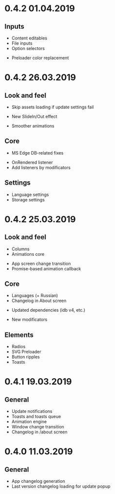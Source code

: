 # 0.4.2 01.04.2019
## Inputs
+ Content editables
+ File inputs
+ Option selectors
* Preloader color replacement

# 0.4.2 26.03.2019
## Look and feel
* Skip assets loading if update settings fail
+ New SlideIn/Out effect
* Smoother animations

## Core
* MS Edge DB-related fixes
+ OnRendered listener
+ Add listeners by modificators

## Settings
+ Language settings
+ Storage settings

# 0.4.2 25.03.2019
## Look and feel
+ Columns
+ Animations core
* App screen change transition
* Promise-based animation callback

## Core
+ Languages (+ Russian)
+ Changelog in About screen
* Updated dependencies (idb v4, etc.)
+ New modificators

## Elements
+ Radios
+ SVG Preloader
+ Button ripples
+ Toasts


# 0.4.1 19.03.2019
## General
+ Update notifications
+ Toasts and toasts queue
+ Animation engine
+ Window change transition
+ Changelog in /about screen

# 0.4.0 11.03.2019
## General
+ App changelog generation
+ Last version changelog loading for update popup